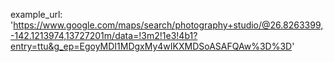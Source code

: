 example_url: 'https://www.google.com/maps/search/photography+studio/@26.8263399,-142.1213974,13727201m/data=!3m2!1e3!4b1?entry=ttu&g_ep=EgoyMDI1MDgxMy4wIKXMDSoASAFQAw%3D%3D'